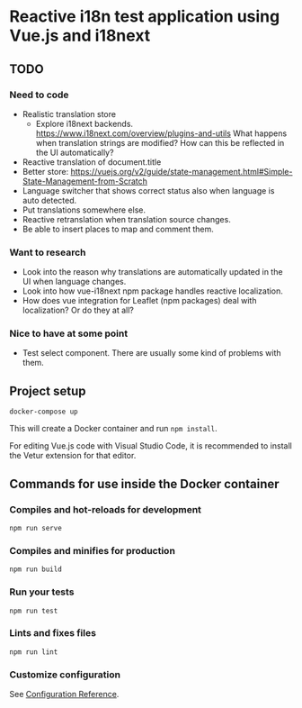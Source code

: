 # Reactive i18n test application using Vue.js and i18next

## TODO

### Need to code

* Realistic translation store
    * Explore i18next backends. https://www.i18next.com/overview/plugins-and-utils What happens when translation strings are modified? How can this be reflected in the UI automatically?
* Reactive translation of document.title
* Better store: https://vuejs.org/v2/guide/state-management.html#Simple-State-Management-from-Scratch
* Language switcher that shows correct status also when language is auto detected.
* Put translations somewhere else.
* Reactive retranslation when translation source changes.
* Be able to insert places to map and comment them.

### Want to research

* Look into the reason why translations are automatically updated in the UI when language changes.
* Look into how vue-i18next npm package handles reactive localization.
* How does vue integration for Leaflet (npm packages) deal with localization? Or do they at all?

### Nice to have at some point

* Test select component. There are usually some kind of problems with them.

## Project setup

```
docker-compose up
```

This will create a Docker container and run `npm install`.

For editing Vue.js code with Visual Studio Code, it is recommended to install the Vetur extension for that editor.

## Commands for use inside the Docker container

### Compiles and hot-reloads for development
```
npm run serve
```

### Compiles and minifies for production
```
npm run build
```

### Run your tests
```
npm run test
```

### Lints and fixes files
```
npm run lint
```

### Customize configuration
See [Configuration Reference](https://cli.vuejs.org/config/).
